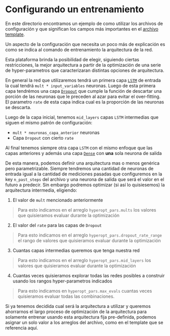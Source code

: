 # Configurando un entrenamiento

En este directorio encontramos un ejemplo de como utilizar los archivos de configuración y que significan los campos más importantes en el [archivo template](config_train_lstm_server_template.json).

Un aspecto de la configuración que necesita un poco más de explicación es como se indica al comando de entrenamiento la arquitectura de la red. 

Esta plataforma brinda la posibilidad de elegir, siguiendo ciertas restricciones, la mejor arquitectura a partir de la optimización de una serie de hyper-parametros que caracterizaran distintas opciones de arquitectura. 

En general la red que utilizaremos tendrá un primera capa [`LSTM`](https://www.tensorflow.org/api_docs/python/tf/keras/layers/LSTM) de entrada la cual tendrá `mult * input_variables` neuronas. Luego de esta primera capa tendrémos una capa [`Dropout`](https://www.tensorflow.org/api_docs/python/tf/keras/layers/Dropout) que cumple la función de descartar una porción de las neuronas que le preceden al azar para evitar el over-fitting. El parametro `rate` de esta capa indica cual es la proporción de las neuronas se descarta. 

Luego de la capa inicial, tenemos `mid_layers` capas `LSTM` intermedias que siguen el mismo patrón de configuración:
 * `mult * neuronas_capa_anterior` neuronas 
 * Capa `Dropout` con cierto `rate`
 
Al final tenemos siempre otra capa `LSTM` con el mismo enfoque que las capas anteriores y además una capa [`Dense`](https://www.tensorflow.org/api_docs/python/tf/keras/layers/Dense) con **una** sola neurona de salida

De esta manera, podemos definir una arquitectura mas o menos genérica pero parametrizable. Siempre tendremos una cantidad de neuronas de entrada igual a la cantidad de mediciones pasadas que configuremos en la key `n_past_steps` del archivo y una neurona de salida que será el valor en el futuro a predecir. Sin embargo podremos optimizar (si así lo quisiesemos) la arquitectura intermedia, eligiendo:

1. El valor de `mult` mencionado anteriormente
> Para esto indicamos en el arreglo `hyperopt_pars.mults` los valores que quisieramos evaluar durante la optimización
2. El valor del `rate` para las capas de `Dropout`
> Para esto indicamos en el arreglo `hyperopt_pars.dropout_rate_range` el rango de valores que quisieramos evaluar durante la optimización
3. Cuantas capas intermedias queremos que tenga nuestra red
> Para esto indicamos en el arreglo `hyperopt_pars.mid_layers` los valores que quisieramos evaluar durante la optimización
4. Cuantas veces quisieramos explorar todas las redes posibles a construir usando los rangos hyper-parametros indicados
> Para esto indicamos en `hyperopt_pars.max_evals` cuantas veces quisieramos evaluar todas las combinaciones.


Si ya tenemos decidida cual será la arquitectura a utilizar y queremos ahorrarnos el largo proceso de optimización de la arquitectura para solamente entrenar usando esta arquitectura fija pre-definida, podemos asignar un solo valor a los arreglos del archivo, como en el template que se referencia aquí.